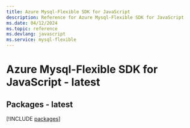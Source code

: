 ```yaml
---
title: Azure Mysql-Flexible SDK for JavaScript
description: Reference for Azure Mysql-Flexible SDK for JavaScript
ms.date: 04/12/2024
ms.topic: reference
ms.devlang: javascript
ms.service: mysql-flexible
---
```

# Azure Mysql-Flexible SDK for JavaScript - latest
## Packages - latest
[!INCLUDE [packages](mysql-flexible-index.md)]